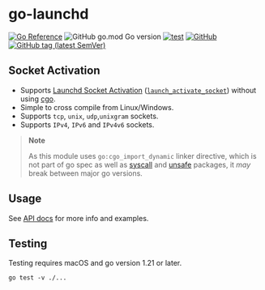 # go-launchd

[![Go Reference](https://pkg.go.dev/badge/github.com/tprasadtp/go-launchd.svg)](https://pkg.go.dev/github.com/tprasadtp/go-launchd)
![GitHub go.mod Go version](https://img.shields.io/github/go-mod/go-version/tprasadtp/go-launchd?label=go&logo=go&logoColor=white)
[![test](https://github.com/tprasadtp/go-launchd/actions/workflows/test.yml/badge.svg)](https://github.com/tprasadtp/go-launchd/actions/workflows/test.yml)
[![GitHub](https://img.shields.io/github/license/tprasadtp/go-launchd)](https://github.com/tprasadtp/go-launchd/blob/master/LICENSE)
[![GitHub tag (latest SemVer)](https://img.shields.io/github/v/tag/tprasadtp/go-launchd?color=7f50a6&label=release&logo=semver&sort=semver)](https://github.com/tprasadtp/go-launchd/releases)

## Socket Activation

- Supports [Launchd Socket Activation][socket-activation]
([`launch_activate_socket`][socket-activation]) without using [cgo].
- Simple to cross compile from Linux/Windows.
- Supports `tcp`, `unix`, `udp`,`unixgram` sockets.
- Supports `IPv4`, `IPv6` and `IPv4v6` sockets.

> **Note**
>
> As this module uses `go:cgo_import_dynamic` linker directive, which is not part
> of go spec as well as [syscall] and [unsafe] packages, it _may_ break between
> major go versions.

## Usage

See [API docs](https://pkg.go.dev/github.com/tprasadtp/go-launchd) for more info and examples.

## Testing

Testing requires macOS and go version 1.21 or later.

```
go test -v ./...
```

[syscall]: https://pkg.go.dev/syscall
[unsafe]: https://pkg.go.dev/unsafe
[cgo]: https://pkg.go.dev/cmd/cgo
[socket-activation]: https://developer.apple.com/documentation/xpc/1505523-launch_activate_socket
